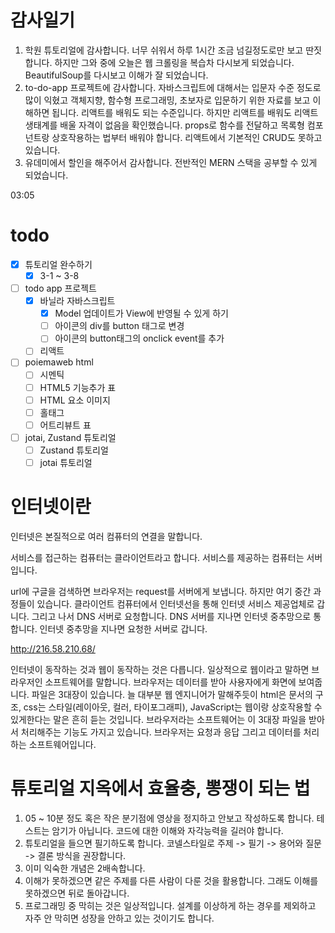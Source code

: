 # 감사일기

1. 학원 튜토리얼에 감사합니다. 너무 쉬워서 하루 1시간 조금 넘길정도로만 보고 딴짓합니다. 하지만 그와 중에 오늘은 웹 크롤링을 복습차 다시보게 되었습니다. BeautifulSoup를 다시보고 이해가 잘 되었습니다.
2. to-do-app 프로젝트에 감사합니다. 자바스크립트에 대해서는 입문자 수준 정도로 많이 익혔고 객체지향, 함수형 프로그래밍, 초보자로 입문하기 위한 자료를 보고 이해하면 됩니다. 리액트를 배워도 되는 수준입니다. 하지만 리액트를 배워도 리액트 생태계를 배울 자격이 없음을 확인했습니다. props로 함수를 전달하고 목록형 컴포넌트랑 상호작용하는 법부터 배워야 합니다. 리액트에서 기본적인 CRUD도 못하고 있습니다.
3. 유데미에서 할인을 해주어서 감사합니다. 전반적인 MERN 스택을 공부할 수 있게 되었습니다.

03:05

# todo


- [x] 튜토리얼 완수하기
    - [x] 3-1 ~ 3-8
- [ ] todo app 프로젝트
    - [x] 바닐라 자바스크립트
        - [x] Model 업데이트가 View에 반영될 수 있게 하기
        - [ ] 아이콘의 div를 button 태그로 변경
        - [ ] 아이콘의 button태그의 onclick event를 추가
    - [ ] 리액트
- [ ] poiemaweb html
    - [ ] 시멘틱
    - [ ] HTML5 기능추가 표
    - [ ] HTML 요소 이미지
    - [ ] 홀태그
    - [ ] 어트리뷰트 표
- [ ] jotai, Zustand 튜토리얼
    - [ ] Zustand 튜토리얼
    - [ ] jotai 튜토리얼

# 인터넷이란
인터넷은 본질적으로 여러 컴퓨터의 연결을 말합니다.

서비스를 접근하는 컴퓨터는 클라이언트라고 합니다. 서비스를 제공하는 컴퓨터는 서버입니다.

url에 구글을 검색하면 브라우저는 request를 서버에게 보냅니다. 하지만 여기 중간 과정들이 있습니다. 클라이언트 컴퓨터에서 인터넷선을 통해 인터넷 서비스 제공업체로 갑니다. 그리고 나서 DNS 서버로 요청합니다. DNS 서버를 지나면 인터넷 중추망으로 통합니다. 인터넷 중추망을 지나면 요청한 서버로 갑니다.

http://216.58.210.68/

인터넷이 동작하는 것과 웹이 동작하는 것은 다릅니다. 일상적으로 웹이라고 말하면 브라우저인 소프트웨어를 말합니다. 브라우저는 데이터를 받아 사용자에게 화면에 보여줍니다. 파일은 3대장이 있습니다. 늘 대부분 웹 엔지니어가 말해주듯이 html은 문서의 구조, css는 스타일(레이아웃, 컬러, 타이포그래피), JavaScript는 웹이랑 상호작용할 수 있게한다는 말은 흔히 듣는 것입니다. 브라우저라는 소프트웨어는 이 3대장 파일을 받아서 처리해주는 기능도 가지고 있습니다. 브라우저는 요청과 응답 그리고 데이터를 처리하는 소프트웨어입니다.


# 튜토리얼 지옥에서 효율충, 뽕쟁이 되는 법

1. 05 ~ 10분 정도 혹은 작은 분기점에 영상을 정지하고 안보고 작성하도록 합니다. 테스트는 암기가 아닙니다. 코드에 대한 이해와 자각능력을 길러야 합니다.
2. 튜토리얼을 들으면 필기하도록 합니다. 코넬스타일로 주제 -> 필기 -> 용어와 질문 -> 결론 방식을 권장합니다.
3. 이미 익숙한 개념은 2배속합니다.
4. 이해가 못하겠으면 같은 주제를 다른 사람이 다룬 것을 활용합니다. 그래도 이해를 못하겠으면 뒤로 돌아갑니다.
5. 프로그래밍 중 막히는 것은 일상적입니다. 설계를 이상하게 하는 경우를 제외하고 자주 안 막히면 성장을 안하고 있는 것이기도 합니다.
